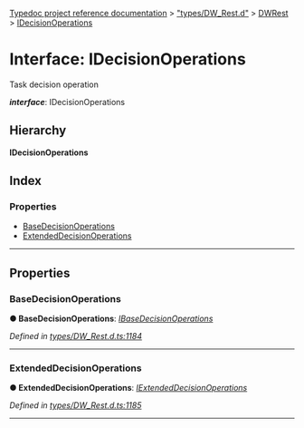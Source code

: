 [Typedoc project reference documentation](../README.md) > ["types/DW_Rest.d"](../modules/_types_dw_rest_d_.md) > [DWRest](../modules/_types_dw_rest_d_.dwrest.md) > [IDecisionOperations](../interfaces/_types_dw_rest_d_.dwrest.idecisionoperations.md)

# Interface: IDecisionOperations

Task decision operation

*__interface__*: IDecisionOperations

## Hierarchy

**IDecisionOperations**

## Index

### Properties

* [BaseDecisionOperations](_types_dw_rest_d_.dwrest.idecisionoperations.md#basedecisionoperations)
* [ExtendedDecisionOperations](_types_dw_rest_d_.dwrest.idecisionoperations.md#extendeddecisionoperations)

---

## Properties

<a id="basedecisionoperations"></a>

###  BaseDecisionOperations

**● BaseDecisionOperations**: *[IBaseDecisionOperations](_types_dw_rest_d_.dwrest.ibasedecisionoperations.md)*

*Defined in [types/DW_Rest.d.ts:1184](https://github.com/DocuWare/REST-Sample-TS/blob/0222c3e/src/types/DW_Rest.d.ts#L1184)*

___
<a id="extendeddecisionoperations"></a>

###  ExtendedDecisionOperations

**● ExtendedDecisionOperations**: *[IExtendedDecisionOperations](_types_dw_rest_d_.dwrest.iextendeddecisionoperations.md)*

*Defined in [types/DW_Rest.d.ts:1185](https://github.com/DocuWare/REST-Sample-TS/blob/0222c3e/src/types/DW_Rest.d.ts#L1185)*

___

